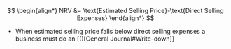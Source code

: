 $$
\begin{align*}
NRV &= \text{Estimated Selling Price}-\text{Direct Selling Expenses}
\end{align*}
$$
- When estimated selling price falls below direct selling expenses a business must do an [()[General Journal#Write-down]]